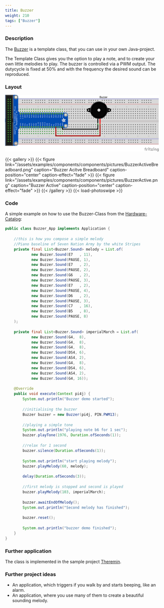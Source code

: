 ```yaml
---
title: Buzzer
weight: 210
tags: ["Buzzer"]
---
```


### Description

The [Buzzer](https://github.com/Pi4J/pi4j-example-components/tree/main/src/main/java/com/pi4j/catalog/components/Buzzer.java) is a template class, that you can use in your own Java-project.

The Template Class gives you the option to play a note, and to create your own little melodies to play. The buzzer is controlled via a PWM output. The dutycycle is fixed at 50% and with the frequency the desired sound can be reproduced.

### Layout

![Buzzer Layout](/assets/examples/components/components/Layout-Buzzer.png)

{{< gallery >}}
{{< figure link="/assets/examples/components/components/pictures/BuzzerActiveBreadboard.png" caption="Buzzer Acitve Breadboard" caption-position="center" caption-effect="fade" >}}
{{< figure link="/assets/examples/components/components/pictures/BuzzerActive.png" caption="Buzzer Active" caption-position="center" caption-effect="fade" >}}
{{< /gallery >}}
{{< load-photoswipe >}}

### Code

A simple example on how to use the Buzzer-Class from the [Hardware-Catalog](https://github.com/Pi4J/pi4j-example-components):

```java
public class Buzzer_App implements Application {

    //this is how you compose a simple melody
    //Piano baseline of Seven Nation Army by the white Stripes
    private final List<Buzzer.Sound> melody = List.of(
            new Buzzer.Sound(E7   , 11),
            new Buzzer.Sound(PAUSE, 1),
            new Buzzer.Sound(E7   , 2),
            new Buzzer.Sound(PAUSE, 2),
            new Buzzer.Sound(G6   , 2),
            new Buzzer.Sound(PAUSE, 3),
            new Buzzer.Sound(E7   , 2),
            new Buzzer.Sound(PAUSE, 4),
            new Buzzer.Sound(D6   , 2),
            new Buzzer.Sound(PAUSE, 3),
            new Buzzer.Sound(C7   , 16),
            new Buzzer.Sound(B5   , 8),
            new Buzzer.Sound(PAUSE, 8)
    );

    private final List<Buzzer.Sound> imperialMarch = List.of(
            new Buzzer.Sound(G4,  8),
            new Buzzer.Sound(G4,  8),
            new Buzzer.Sound(G4,  8),
            new Buzzer.Sound(DS4, 6),
            new Buzzer.Sound(AS4, 2),
            new Buzzer.Sound(G4,  8),
            new Buzzer.Sound(DS4, 6),
            new Buzzer.Sound(AS4, 2),
            new Buzzer.Sound(G4, 16));

    @Override
    public void execute(Context pi4j) {
        System.out.println("Buzzer demo started");

        //initialising the buzzer
        Buzzer buzzer = new Buzzer(pi4j, PIN.PWM13);

        //playing a simple tone
        System.out.println("playing note b6 for 1 sec");
        buzzer.playTone(1976, Duration.ofSeconds(1));

        //relax for 1 second
        buzzer.silence(Duration.ofSeconds(1));

        System.out.println("start playing melody");
        buzzer.playMelody(60, melody);

        delay(Duration.ofSeconds(3));

        //first melody is stopped and second is played
        buzzer.playMelody(103, imperialMarch);

        buzzer.awaitEndOfMelody();
        System.out.println("Second melody has finished");

        buzzer.reset();

        System.out.println("buzzer demo finished");
    }
}
```

### Further application

The class is implemented in the sample project [Theremin](https://github.com/DieterHolz/RaspPiTheremin).

### Further project ideas

- An application, which triggers if you walk by and starts beeping, like an alarm.
- An application, where you use many of them to create a beautiful sounding melody.
